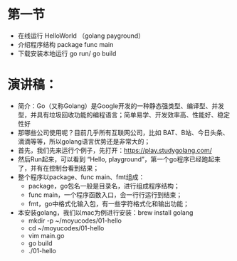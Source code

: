 # 第一节  
- 在线运行 HelloWorld （golang payground）
- 介绍程序结构 package func main
- 下载安装本地运行 go run/ go build
# 演讲稿：  
- 简介：Go（又称Golang）是Google开发的一种静态强类型、编译型、并发型，并具有垃圾回收功能的编程语言；简单易学、开发效率高、性能好、稳定性好
- 那哪些公司使用呢？目前几乎所有互联网公司，比如 BAT、B站、今日头条、滴滴等等，所以golang语言优势还是非常大的；
- 首先，我们先来运行个例子，先打开：https://play.studygolang.com/
- 然后Run起来，可以看到 “Hello, playground”，第一个go程序已经跑起来了，并有在控制台看到结果；
- 整个程序以package、func main、fmt组成：
    - package，go包名一般是目录名，进行组成程序结构；
    - func main，一个程序函数入口，会一行行运行到结束；
    - fmt，go中格式化输入包，有一些字符格式化和输出功能；
- 本安装golang，我们以mac为例进行安装：brew install golang
    - mkdir -p ~/moyucodes/01-hello
    - cd ~/moyucodes/01-hello
    - vim main.go
    - go build
    - ./01-hello
